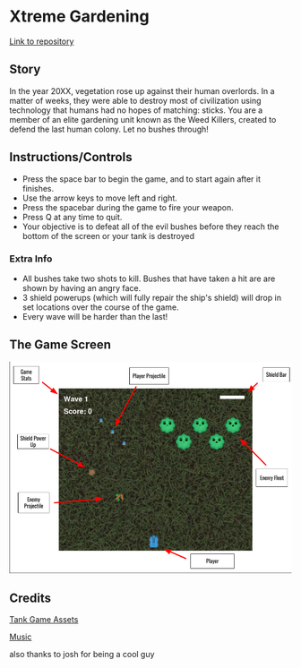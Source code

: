 # Xtreme Gardening
[Link to repository](https://github.com/WaldWober/Xtreme-Gardening)

## Story
In the year 20XX, vegetation rose up against their human overlords.
In a matter of weeks, they were able to destroy most of civilization using technology that humans had no hopes of matching: sticks.
You are a member of an elite gardening unit known as the Weed Killers, created to defend the last human colony. Let no bushes through!

## Instructions/Controls
- Press the space bar to begin the game, and to start again after it finishes. 
- Use the arrow keys to move left and right.
- Press the spacebar during the game to fire your weapon.
- Press Q at any time to quit.
- Your objective is to defeat all of the evil bushes before they reach the bottom of the screen or your tank is destroyed

### Extra Info
- All bushes take two shots to kill. Bushes that have taken a hit are are shown by having an angry face.
- 3 shield powerups (which will fully repair the ship's shield) will drop in set locations over the course of the game.
- Every wave will be harder than the last!

## The Game Screen
![Screenshot](https://raw.githubusercontent.com/WaldWober/Xtreme-Gardening/master/Extreme%20Tutorial%20Image.png)

## Credits
[Tank Game Assets](https://www.kenney.nl/assets/topdown-tanks-redux)

[Music](https://opengameart.org/content/nes-shooter-music-5-tracks-3-jingles)
 
 
 
also thanks to josh for being a cool guy
